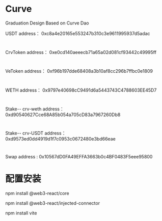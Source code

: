 # Curve
Graduation Design Based on Curve Dao

USDT address： 0xc8a4e20165e553247b310c3e9611995937d5adac
#
CrvToken address： 0xe0cd140aeeecb71a65a02d081cf93442c49995ff
#
VeToken address： 0xf96b197dde68408a3b10af8cc296b7ffbc0e1809
#
WETH address： 0x9797e40698cC9491d6a5443743C4788603EE45D7
#
Stake-- crv-weth address： 0xd90540627Cce68A85b054a705cD83a7967260Db8
#
Stake-- crv-USDT address： 0xd9573ed0dd4919d1f7c0953c0672480e3bd66eae
#
Swap address : 0x10567dD0FA49EFFA3663b0c4BF0483F5eee95800

# 配置安装
npm install @web3-react/core

npm install  @web3-react/injected-connector

npm install vite